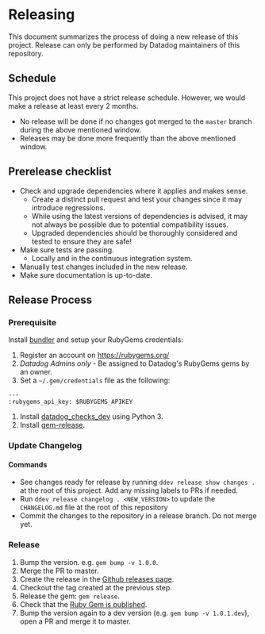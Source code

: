 # Releasing
This document summarizes the process of doing a new release of this project.
Release can only be performed by Datadog maintainers of this repository.

## Schedule
This project does not have a strict release schedule. However, we would make a release at least every 2 months.
  - No release will be done if no changes got merged to the `master` branch during the above mentioned window.
  - Releases may be done more frequently than the above mentioned window.

## Prerelease checklist
* Check and upgrade dependencies where it applies and makes sense.
  - Create a distinct pull request and test your changes since it may introduce regressions.
  - While using the latest versions of dependencies is advised, it may not always be possible due to potential compatibility issues.
  - Upgraded dependencies should be thoroughly considered and tested to ensure they are safe!
* Make sure tests are passing.
  - Locally and in the continuous integration system.
* Manually test changes included in the new release.
* Make sure documentation is up-to-date.

## Release Process
### Prerequisite
Install [bundler](https://bundler.io/) and setup your RubyGems credentials:
1. Register an account on https://rubygems.org/
1. *Datadog Admins only* - Be assigned to Datadog's RubyGems gems by an owner.
1. Set a `~/.gem/credentials` file as the following:
```
---
:rubygems_api_key: $RUBYGEMS_APIKEY
```
1. Install [datadog_checks_dev](https://datadog-checks-base.readthedocs.io/en/latest/datadog_checks_dev.cli.html#installation) using Python 3.
1. Install [gem-release](https://github.com/svenfuchs/gem-release#installation).

### Update Changelog
#### Commands
- See changes ready for release by running `ddev release show changes .` at the root of this project. Add any missing labels to PRs if needed.
- Run `ddev release changelog . <NEW_VERSION>` to update the `CHANGELOG.md` file at the root of this repository
- Commit the changes to the repository in a release branch. Do not merge yet.

### Release
1. Bump the version. e.g. `gem bump -v 1.0.0`. 
1. Merge the PR to master.
1. Create the release in the [Github releases page](https://github.com/DataDog/datadog-api-client-ruby/releases).
1. Checkout the tag created at the previous step.
1. Release the gem: `gem release`.
1. Check that the [Ruby Gem is published](https://rubygems.org/gems/datadog_api_client).
1. Bump the version again to a dev version (e.g. `gem bump -v 1.0.1.dev`), open a PR and merge it to master.
